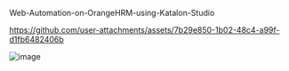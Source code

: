 Web-Automation-on-OrangeHRM-using-Katalon-Studio


https://github.com/user-attachments/assets/7b29e850-1b02-48c4-a99f-d1fb6482406b


![image](https://github.com/user-attachments/assets/0c127cb4-dadd-43ec-954b-a2e26ff9e1bd)

